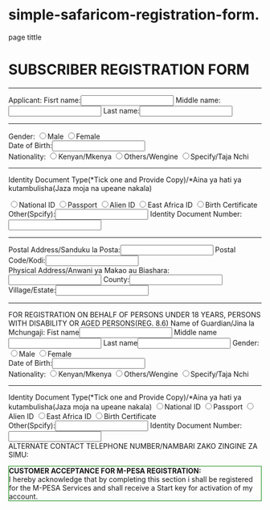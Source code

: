 # simple-safaricom-registration-form.
<html>
<head>
<link rel="stylesheet" href="simple.css" />
</head>
<tittle>page tittle<tittle>
<h1>SUBSCRIBER REGISTRATION FORM</h1>
	 <hr>
<form>
Applicant:
Fisrt name:<input type="text" name="fisrt name"/>
Middle name:<input type="text" name="middle name"/>
Last name:<input type="text" name="last name"/>
	<hr>
Gender:
<input type="radio" name="Gender" value="Male"/>Male
<input type="radio" name="Gender" value="Female"/>Female<br>
Date of Birth:<input type="text" name="DATE OF BIRTH"_/>
<br>
Nationality:
<input type="radio" name="Nationality" value="Kenyan/Mkenya"/>Kenyan/Mkenya
<input type="radio" name="Nationality" value="Others/Wengine"/>Others/Wengine
<input type="radio" name="Nationality" value="(Specify/Taja Nchi"/>Specify/Taja Nchi
	<hr>
<p>Identity Document Type(*Tick one and Provide Copy)/*Aina ya hati ya kutambulisha(Jaza moja na upeane nakala)</p>
<input type="radio" name="Identity Document Type" value="National ID"/>National ID
<input type="radio" name="IdentityDocumentType" value="Passport"/>Passport
<input type="radio" name="Identity Document Type" value="Alien ID"/>Alien ID
<input type="radio" name="Identity Document Type" value="East Africa ID"/>East Africa ID
<input type="radio" name="Identity Document Type" value="Birth Certificate"/>Birth Certificate
<br>
Other(Spcify):<input type="text" name="Other/Specify"/>
Identity Document Number:<input type="text" name="Identity Document Number"/>
	<hr>
Postal Address/Sanduku la Posta:<input type="text" name="Postal Address/Sanduku la Posta"/> 
Postal Code/Kodi:<input type="text" name="Postal Code/Kodi"/><br>
Physical Address/Anwani ya Makao au Biashara:<input type="text" name="Physical Address/Anwani ya Makao"/>
County:<input type="text" name="County"/>
Village/Estate:<input type="text" name="Village/Estate"/>
	<hr>
<p>FOR REGISTRATION ON BEHALF OF PERSONS UNDER 18 YEARS, PERSONS WITH DISABILITY OR AGED PERSONS(REG. 8.6)
Name of Guardian/Jina la Mchungaji:
Fist name<input type="text" name="fist name"/>
Middle name<input type="text" name="middle name"/>
Last name<input type="text" name="last name"/>
Gender:
<input type="radio" name="Gender" value="Male"/>Male
<input type="radio" name="Gender" value="Female"/>Female<br>
Date of Birth:<input type="text" name="DATE OF BIRTH"_/>
<br>
Nationality:
<input type="radio" name="Nationality" value="Kenyan/Mkenya"/>Kenyan/Mkenya
<input type="radio" name="Nationality" value="Others/Wengine"/>Others/Wengine
<input type="radio" name="Nationality" value="(Specify/Taja Nchi"/>Specify/Taja Nchi
	<hr>
Identity Document Type(*Tick one and Provide Copy)/*Aina ya hati ya kutambulisha(Jaza moja na upeane nakala)
<input type="radio" name="Identity Document Type" value="National ID"/>National ID
<input type="radio" name="IdentityDocumentType" value="Passport"/>Passport
<input type="radio" name="Identity Document Type" value="Alien ID"/>Alien ID
<input type="radio" name="Identity Document Type" value="East Africa ID"/>East Africa ID
<input type="radio" name="Identity Document Type" value="Birth Certificate"/>Birth Certificate
<br>
Other(Spcify):<input type="text" name="Other/Specify"/>
Identity Document Number:<input type="text" name="Identity Document Number"/>
<br>
ALTERNATE CONTACT TELEPHONE NUMBER/NAMBARI ZAKO ZINGINE ZA SIMU:
<p style="border:1px solid green;">
<strong>CUSTOMER ACCEPTANCE FOR M-PESA REGISTRATION:</strong><br>
I hereby acknowledge that by completing this section i shall be registered for the M-PESA Services and shall receive a Start key for activation of my account.<br>

</form>
</head>
</html>
